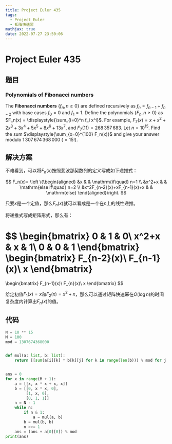 ```yaml
---
title: Project Euler 435
tags:
  - Project Euler
  - 矩阵快速幂
mathjax: true
date: 2022-07-27 23:50:06
---
```


<escape><!-- more --></escape>

# Project Euler 435

## 题目

### Polynomials of Fibonacci numbers

The **Fibonacci numbers** $\{f_n, n \ge 0\}$ are defined recursively as $f_n = f_{n-1} + f_{n-2}$ with base cases $f_0 = 0$ and $f_1 = 1$.
Define the polynomials $\{F_n, n \ge 0\}$ as $F_n(x) = \displaystyle{\sum_{i=0}^n f_i x^i}$.
For example, $F_7(x) = x + x^2 + 2x^3 + 3x^4 + 5x^5 + 8x^6 + 13x^7$, and $F_7(11) = 268\,357\,683$.
Let $n = 10^{15}$. Find the sum $\displaystyle{\sum_{x=0}^{100} F_n(x)}$ and give your answer modulo $1\,307\,674\,368\,000 \ (= 15!)$.

## 解决方案

不难看到，可以将$F_n(x)$按照斐波那契数列的定义写成如下递推式：

$$
F_n(x)=
\left \{\begin{aligned}
  &x  & & \mathrm{if\quad} n=1 \\
  &x^2+x & & \mathrm{else if\quad} n=2 \\
  &x^2F_{n-2}(x)+xF_{n-1}(x)+x & & \mathrm{else}
\end{aligned}\right.
$$

只要$x$是一个定值，那么$F_{n}(x)$就可以看成是一个在$n$上的线性递推。

将递推式写成矩阵形式，那么有：

$$
\begin{bmatrix}
0 & 1 & 0\\
x^2+x & x & 1\\
0 & 0 & 1
\end{bmatrix}
\begin{bmatrix}
F_{n-2}(x)\\
F_{n-1}(x)\\
x
\end{bmatrix}
=
\begin{bmatrix}
F_{n-1}(x)\\
F_{n}(x)\\
x
\end{bmatrix}
$$

给定初值$F_1(x)=x$和$F_2(x)=x^2+x$，那么可以通过矩阵快速幂在$O(\log n)$的时间复杂度内计算出$F_n(x)$的值。

## 代码

```py
N = 10 ** 15
M = 100
mod = 1307674368000


def mul(a: list, b: list):
    return [[sum(a[i][k] * b[k][j] for k in range(len(b))) % mod for j in range(len(b[0]))] for i in range(len(a))]


ans = 0
for x in range(M + 1):
    a = [[x, x * x + x, x]]
    b = [[0, x * x, 0],
         [1, x, 0],
         [0, 1, 1]]
    n = N - 1
    while n:
        if n & 1:
            a = mul(a, b)
        b = mul(b, b)
        n >>= 1
    ans = (ans + a[0][0]) % mod
print(ans)

```
